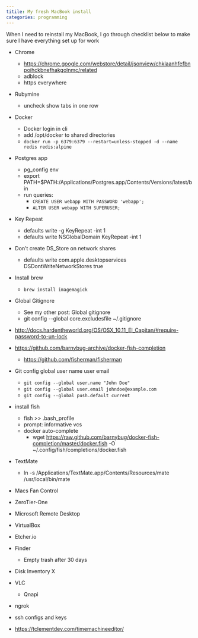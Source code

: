 ```yaml
---
titile: My fresh MacBook install
categories: programming
---
```


When I need to reinstall my MacBook, I go through checklist below to make sure I have everything set up for work

* Chrome
    * https://chrome.google.com/webstore/detail/jsonview/chklaanhfefbnpoihckbnefhakgolnmc/related
    * adblock
    * https everywhere
* Rubymine
    * uncheck show tabs in one row
*  Docker
    * Docker login in cli
    * add /opt/docker to shared directories
    * `docker run -p 6379:6379 --restart=unless-stopped -d --name redis redis:alpine`
* Postgres app
    * pg_config env
    * export PATH=$PATH:/Applications/Postgres.app/Contents/Versions/latest/bin
    * run queries:
        * `CREATE USER webapp WITH PASSWORD 'webapp';` 
        * `ALTER USER webapp WITH SUPERUSER;` 
* Key Repeat
    * defaults write -g KeyRepeat -int 1
    * defaults write NSGlobalDomain KeyRepeat -int 1
* Don’t create DS_Store on network shares
    * defaults write com.apple.desktopservices DSDontWriteNetworkStores true
* Install brew
    * `brew install imagemagick`
* Global Gitignore
    * See my other post: Global gitignore
    * git config --global core.excludesfile ~/.gitignore
    
* http://docs.hardentheworld.org/OS/OSX_10.11_El_Capitan/#require-password-to-un-lock
* https://github.com/barnybug-archive/docker-fish-completion
    * https://github.com/fisherman/fisherman
* Git config global user name user email
    * `git config --global user.name "John Doe"`
    * `git config --global user.email johndoe@example.com`
    * `git config --global push.default current`
* install fish
    * fish >> .bash_profile
    * prompt: informative vcs
    * docker auto-complete
        * wget https://raw.github.com/barnybug/docker-fish-completion/master/docker.fish -O ~/.config/fish/completions/docker.fish
* TextMate
    * ln -s /Applications/TextMate.app/Contents/Resources/mate /usr/local/bin/mate
* Macs Fan Control
* ZeroTier-One
* Microsoft Remote Desktop
* VirtualBox
* Etcher.io
* Finder
    * Empty trash after 30 days
* Disk Inventory X
* VLC
    * Qnapi
* ngrok
* ssh configs and keys
* https://tclementdev.com/timemachineeditor/


